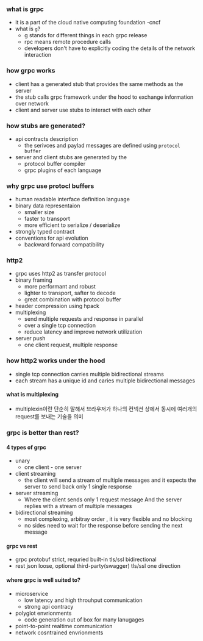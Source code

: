 ### what is grpc
- it is a part of the cloud native computing foundation -cncf
- what is `g`? 
  - g stands for different things in each grpc release 
  - rpc means remote procedure calls
  - developers don't have to explicitly coding the details of the network interaction

### how grpc works 
- client has a  generated stub that provides the same methods as the server
- the stub calls grpc framework under the hood to exchange information over network
- client and server use stubs to interact with each other

### how stubs are generated?
- api contracts description
  - the serivces and paylad messages are defined using `protocol buffer`
- server and client stubs are generated by the 
  - protocol buffer compiler
  - grpc plugins of each language 


### why grpc use protocl buffers 
- human readable interface definition language
- binary data representaion
  - smaller size
  - faster to transport
  - more efficient to serialize / deserialize 
- strongly typed contract 
- conventions for api evolution
  - backward forward compatibility


### http2 
- grpc uses http2 as transfer protocol
-  binary framing 
   -  more performant and robust 
   -  lighter to transport, safter to decode 
   -  great combination with protocol buffer
- header compression using hpack 
- multiplexing 
  - send multiple requests and response in parallel
  - over a single tcp connection
  - reduce latency and improve network utilization
- server push 
  - one client request, multiple response 
  
### how http2 works under the hood 
- single tcp connection carries multiple bidirectional streams 
- each stream has a unique id and caries multiple bidirectional messages 

#### what is multiplexing 
- multiplexin이란 단순히 말해서 브라우저가 하나의 컨넥션 상에서 동시에 여러개의 request를 보내는 기술을 의미


### grpc is better than rest?
#### 4 types of grpc 
- unary 
  - one client - one server 
- client streaming 
  -  the client will send a stream of multiple messages and it expects the server to send back only 1 single response
- server streaming 
  - Where the client sends only 1 request message And the server replies with a stream of multiple messages
- bidirectional streaming 
  - most complexing,  arbitray order , it is very flexible and no blocking 
  -  no sides need to wait for the response before sending the next message
  
#### grpc vs rest 
- grpc protobuf strict, requried  built-in  tls/ssl  bidirectional
- rest json loose, optional third-party(swagger) tls/ssl one direction


#### where grpc is well suited to?
- microservice 
  - low latency and high throuhput communication
  - strong api contracy 
- polyglot envrionments
  - code generation out of box for many lanugages
- point-to-point realtime communication
- network cosntrained envrionments
